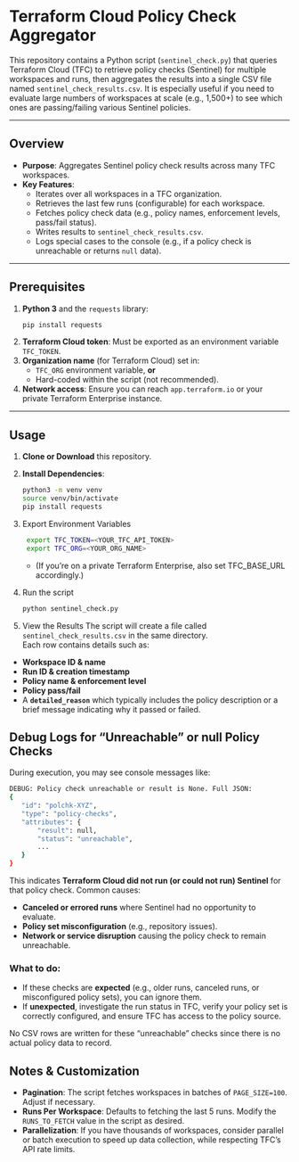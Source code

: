 # Terraform Cloud Policy Check Aggregator

This repository contains a Python script (`sentinel_check.py`) that queries Terraform Cloud (TFC) to retrieve policy checks (Sentinel) for multiple workspaces and runs, then aggregates the results into a single CSV file named `sentinel_check_results.csv`. It is especially useful if you need to evaluate large numbers of workspaces at scale (e.g., 1,500+) to see which ones are passing/failing various Sentinel policies.

---

## Overview

- **Purpose**: Aggregates Sentinel policy check results across many TFC workspaces.
- **Key Features**:
  - Iterates over all workspaces in a TFC organization.
  - Retrieves the last few runs (configurable) for each workspace.
  - Fetches policy check data (e.g., policy names, enforcement levels, pass/fail status).
  - Writes results to `sentinel_check_results.csv`.
  - Logs special cases to the console (e.g., if a policy check is unreachable or returns `null` data).

---

## Prerequisites

1. **Python 3** and the `requests` library:
   ```bash
   pip install requests
2. **Terraform Cloud token**: Must be exported as an environment variable `TFC_TOKEN`.
3. **Organization name** (for Terraform Cloud) set in:
   - `TFC_ORG` environment variable, **or**
   - Hard-coded within the script (not recommended).
4. **Network access**: Ensure you can reach `app.terraform.io` or your private Terraform Enterprise instance.

---

## Usage

1. **Clone or Download** this repository.

2. **Install Dependencies**:
   ```bash
   python3 -m venv venv
   source venv/bin/activate
   pip install requests
   ```
   
3. Export Environment Variables
   ```bash
    export TFC_TOKEN=<YOUR_TFC_API_TOKEN>
    export TFC_ORG=<YOUR_ORG_NAME>
   ```
   - (If you’re on a private Terraform Enterprise, also set TFC_BASE_URL accordingly.)
     
4. Run the script
   ```bash
   python sentinel_check.py
   ```
   
5. View the Results
The script will create a file called `sentinel_check_results.csv` in the same directory.  
Each row contains details such as:

- **Workspace ID & name**
- **Run ID & creation timestamp**
- **Policy name & enforcement level**
- **Policy pass/fail**
- A **`detailed_reason`** which typically includes the policy description or a brief message indicating why it passed or failed.


## Debug Logs for “Unreachable” or null Policy Checks
During execution, you may see console messages like:
```bash
DEBUG: Policy check unreachable or result is None. Full JSON:
{
   "id": "polchk-XYZ",
   "type": "policy-checks",
   "attributes": {
       "result": null,
       "status": "unreachable",
       ...
   }
}
```
This indicates **Terraform Cloud did not run (or could not run) Sentinel** for that policy check. Common causes:

- **Canceled or errored runs** where Sentinel had no opportunity to evaluate.
- **Policy set misconfiguration** (e.g., repository issues).
- **Network or service disruption** causing the policy check to remain unreachable.

### What to do:
- If these checks are **expected** (e.g., older runs, canceled runs, or misconfigured policy sets), you can ignore them.
- If **unexpected**, investigate the run status in TFC, verify your policy set is correctly configured, and ensure TFC has access to the policy source.

No CSV rows are written for these “unreachable” checks since there is no actual policy data to record.


## Notes & Customization

- **Pagination**: The script fetches workspaces in batches of `PAGE_SIZE=100`. Adjust if necessary.
- **Runs Per Workspace**: Defaults to fetching the last 5 runs. Modify the `RUNS_TO_FETCH` value in the script as desired.
- **Parallelization**: If you have thousands of workspaces, consider parallel or batch execution to speed up data collection, while respecting TFC’s API rate limits.
